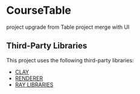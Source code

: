 # CourseTable
project upgrade from Table project merge with UI

## Third-Party Libraries

This project uses the following third-party libraries:

- [CLAY](https://github.com/nicbarker/clay)
- [RENDERER](https://github.com/TomasBorquez/renderer.h)
- [RAY LIBRARIES](https://github.com/raysan5/raylib)